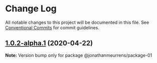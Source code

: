 # Change Log

All notable changes to this project will be documented in this file.
See [Conventional Commits](https://conventionalcommits.org) for commit guidelines.

## [1.0.2-alpha.1](https://github.com/jonathanmeurrens/test-lerna/compare/@jonathanmeurrens/package-01@1.0.1...@jonathanmeurrens/package-01@1.0.2-alpha.1) (2020-04-22)

**Note:** Version bump only for package @jonathanmeurrens/package-01
